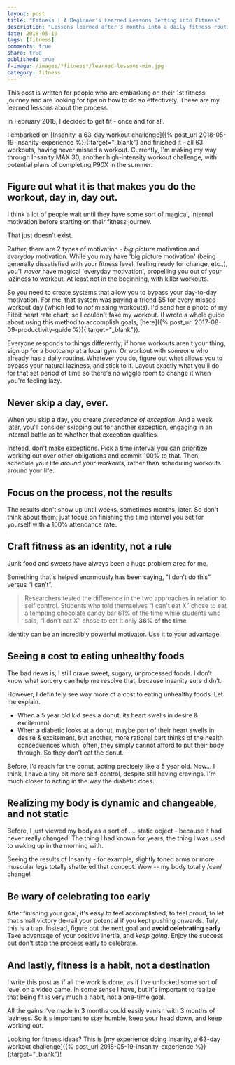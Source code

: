 ```yaml
---
layout: post
title: "Fitness | A Beginner's Learned Lessons Getting into Fitness"
description: "Lessons learned after 3 months into a daily fitness routine."
date: 2018-05-19
tags: [fitness]
comments: true
share: true
published: true
f-image: /images/*fitness*/learned-lessons-min.jpg
category: fitness
---
```


This post is written for people who are embarking on their 1st fitness journey and are looking for tips on how to do so effectively. These are my learned lessons about the process.

In February 2018, I decided to get fit - once and for all. 

I embarked on [Insanity, a 63-day workout challenge]({% post_url 2018-05-19-insanity-experience %}){:target="_blank"} and finished it - all 63 workouts, having never missed a workout. Currently, I'm making my way through Insanity MAX 30, another high-intensity workout challenge, with potential plans of completing P90X in the summer. 

## Figure out what it is that makes you do the workout, day in, day out.

I think a lot of people wait until they have some sort of magical, internal motivation before starting on their fitness journey.

That just doesn't exist. 

Rather, there are 2 types of motivation - *big picture* motivation and *everyday* motivation. While you may have 'big picture motivation' (being generally dissatisfied with your fitness level, feeling ready for change, etc.,), you'll *never* have magical 'everyday motivation', propelling you out of your laziness to workout. At least not in the beginning, with killer workouts. 

So you need to create systems that allow you to bypass your day-to-day motivation. For me, that system was paying a friend $5 for every missed workout day (which led to *not* missing workouts). I'd send her a photo of my Fitbit heart rate chart, so I couldn't fake my workout. (I wrote a whole guide about using this method to accomplish goals, [here]({% post_url 2017-08-09-productivity-guide %}){:target="_blank"}).

Everyone responds to things differently; if home workouts aren't your thing, sign up for a bootcamp at a local gym. Or workout with someone who already has a daily routine. Whatever you do, figure out what allows you to bypass your natural laziness, and stick to it. Layout exactly what you'll do for that set period of time so there's no wiggle room to change it when you're feeling lazy.

## Never skip a day, ever.

When you skip a day, you create *precedence of exception*. And a week later, you'll consider skipping out for another exception, engaging in an internal battle as to whether that exception qualifies.

Instead, don't make exceptions. Pick a time interval you can prioritize working out over other obligations and commit 100% to that. Then, schedule your life *around your workouts*, rather than scheduling workouts around your life. 

## Focus on the process, not the results

The results don't show up until weeks, sometimes months, later. So don't think about them; just focus on finishing the time interval you set for yourself with a 100% attendance rate. 

## Craft fitness as an identity, not a rule

Junk food and sweets have always been a huge problem area for me. 

Something that's helped enormously has been saying, "I don’t do this” versus “I can’t”.

> Researchers tested the difference in the two approaches in relation to self control. Students who told themselves “I can't eat X” chose to eat a tempting chocolate candy bar 61% of the time while students who said, “I don't eat X” chose to eat it only **36% of the time**. 

Identity can be an incredibly powerful motivator. Use it to your advantage!

## Seeing a cost to eating unhealthy foods
The bad news is, I still crave sweet, sugary, unprocessed foods. I don’t know what sorcery can help me resolve that, because Insanity sure didn’t.

However, I definitely see way more of a cost to eating unhealthy foods. Let me explain.

* When a 5 year old kid sees a donut, its heart swells in desire & excitement.
* When a diabetic looks at a donut, maybe part of their heart swells in desire & excitement, but another, more rational part thinks of the health consequences which, often, they simply cannot afford to put their body through. So they don’t eat the donut.


Before, I’d reach for the donut, acting precisely like a 5 year old. Now… I think, I have a tiny bit more self-control, despite still having cravings. I'm much closer to acting in the way the diabetic does.

## Realizing my body is dynamic and changeable, and not static
Before, I just viewed my body as a sort of …. static object - because it had never really changed! The thing I had known for years, the thing I was used to waking up in the morning with.

Seeing the results of Insanity - for example, slightly toned arms or more muscular legs totally shattered that concept. Wow -- my body totally /can/ change! 

## Be wary of celebrating too early

After finishing your goal, it's easy to feel accomplished, to feel proud, to let that small victory de-rail your potential if you kept pushing onwards. Tuly, this is a trap. Instead, figure out the next goal and **avoid celebrating early** Take advantage of your positive inertia, and *keep going*. Enjoy the success but don't stop the process early to celebrate. 

## And lastly, fitness is a habit, not a destination

I write this post as if all the work is done, as if I've unlocked some sort of level on a video game. In some sense I have, but it's important to realize that being fit is very much a habit, not a one-time goal.

All the gains I've made in 3 months could easily vanish with 3 months of laziness. So it's important to stay humble, keep your head down, and keep working out. 

Looking for fitness ideas? This is [my experience doing Insanity, a 63-day workout challenge]({% post_url 2018-05-19-insanity-experience %}){:target="_blank"}!
